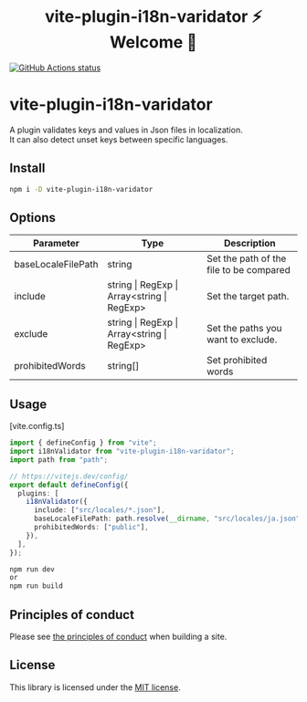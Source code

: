 <h1 align="center">vite-plugin-i18n-varidator ⚡ Welcome 🐷</h1>

<p align="left">
  <a href="https://github.com/actions/setup-node"><img alt="GitHub Actions status" src="https://github.com/activeguild/vite-plugin-i18n-varidator/workflows/automatic%20release/badge.svg" style="max-width:100%;"></a>
</p>

# vite-plugin-i18n-varidator

A plugin validates keys and values in Json files in localization.\
It can also detect unset keys between specific languages.

## Install

```bash
npm i -D vite-plugin-i18n-varidator
```

## Options

| Parameter             | Type                                   | Description                                                                                                                                                                                                                                                                                                                                                           |
| --------------------- | -------------------------------------- | --------------------------------------------------------------------------------------------------------------------------------------------------------------------------------------------------------------------------------------------------------------------------------------------------------------------------------------------------------------------- |
| baseLocaleFilePath           | string                               |Set the path of the file to be compared |
| include      | string \| RegExp \| Array<string \| RegExp>| Set the target path.|
| exclude | string \| RegExp \| Array<string \| RegExp>                             |  Set the paths you want to exclude.   |
| prohibitedWords  | string[]       |Set prohibited words

## Usage

[vite.config.ts]

```ts
import { defineConfig } from "vite";
import i18nValidator from "vite-plugin-i18n-varidator";
import path from "path";

// https://vitejs.dev/config/
export default defineConfig({
  plugins: [
    i18nValidator({
      include: ["src/locales/*.json"],
      baseLocaleFilePath: path.resolve(__dirname, "src/locales/ja.json"),
      prohibitedWords: ["public"],
    }),
  ],
});
```

```bash
npm run dev
or
npm run build
```

## Principles of conduct

Please see [the principles of conduct](https://github.com/activeguild/vite-plugin-i18n-varidator/blob/master/.github/CONTRIBUTING.md) when building a site.

## License

This library is licensed under the [MIT license](https://github.com/activeguild/vite-plugin-i18n-varidator/blob/master/LICENSE).
